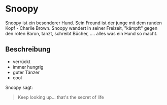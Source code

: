# Snoopy

Snoopy ist ein besonderer Hund.
Sein Freund ist der junge mit dem runden Kopf - Charlie Brown.
Snoopy wandert in seiner Freizeit, "kämpft" gegen den roten Baron,
tanzt, schreibt Bücher, ....
alles was ein Hund so macht.

## Beschreibung

* verrückt
* immer hungrig
* guter Tänzer
* cool

Snoopy sagt:

> Keep looking up... that's the secret of life
